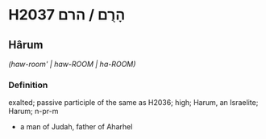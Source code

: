 # H2037 הָרֻם / הרם

## Hârum

_(haw-room' | haw-ROOM | ha-ROOM)_

### Definition

exalted; passive participle of the same as H2036; high; Harum, an Israelite; Harum; n-pr-m

- a man of Judah, father of Aharhel
